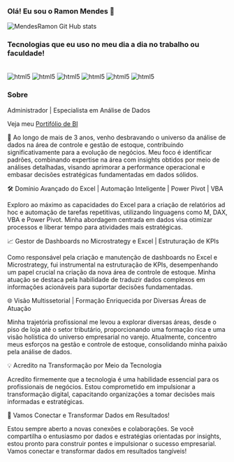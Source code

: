 
### Olá! Eu sou o Ramon Mendes 👋


![MendesRamon Git Hub stats](https://github-readme-stats.vercel.app/api?username=MendesRamon&showicons=truetheme=dracula)

### Tecnologias que eu uso no meu dia a dia no trabalho ou faculdade!

<div stile="display: inline_block"><br/>
    <img align="center" alt="html5" src="https://img.shields.io/badge/Python-3776AB?style=for-the-badge&logo=python&logoColor=white" />
    <img align="center" alt="html5" src="https://img.shields.io/badge/R-276DC3?style=for-the-badge&logo=r&logoColor=white" />
    <img align="center" alt="html5" src="https://img.shields.io/badge/Microsoft%20SQL%20Server-CC2927.svg?style=for-the-badge&logo=Microsoft-SQL-Server&logoColor=white" />
    <img align="center" alt="html5" src="https://img.shields.io/badge/Microsoft_Excel-217346?style=for-the-badge&logo=microsoft-excel&logoColor=white" />
    <img align="center" alt="html5" src="https://img.shields.io/badge/Power%20BI-F2C811.svg?style=for-the-badge&logo=Power-BI&logoColor=black" >
    <img align="center" alt="html5" src="https://img.shields.io/badge/Knime-E0E5EC.svg?style=for-the-badge&logo=Knime&logoColor=#FDD800" >
</div>

<p></p>
<p></p>

### Sobre

Administrador | Especialista em Análise de Dados 
 
Veja meu [Portifólio de BI](https://sites.google.com/view/portifliobi/in%C3%ADcio?authuser=0)



🚀 Ao longo de mais de 3 anos, venho desbravando o universo da análise de dados na área de controle e gestão de estoque, contribuindo significativamente para a evolução de negócios. Meu foco é identificar padrões, combinando expertise na área com insights obtidos por meio de análises detalhadas, visando aprimorar a performance operacional e embasar decisões estratégicas fundamentadas em dados sólidos.

🛠 Domínio Avançado do Excel | Automação Inteligente | Power Pivot | VBA

Exploro ao máximo as capacidades do Excel para a criação de relatórios ad hoc e automação de tarefas repetitivas, utilizando linguagens como M, DAX, VBA e Power Pivot. Minha abordagem centrada em dados visa otimizar processos e liberar tempo para atividades mais estratégicas.

📈 Gestor de Dashboards no Microstrategy e Excel | Estruturação de KPIs

Como responsável pela criação e manutenção de dashboards no Excel e Microstrategy, fui instrumental na estruturação de KPIs, desempenhando um papel crucial na criação da nova área de controle de estoque. Minha atuação se destaca pela habilidade de traduzir dados complexos em informações acionáveis para suportar decisões fundamentadas.

🌐 Visão Multissetorial | Formação Enriquecida por Diversas Áreas de Atuação

Minha trajetória profissional me levou a explorar diversas áreas, desde o piso de loja até o setor tributário, proporcionando uma formação rica e uma visão holística do universo empresarial no varejo. Atualmente, concentro meus esforços na gestão e controle de estoque, consolidando minha paixão pela análise de dados.

💡 Acredito na Transformação por Meio da Tecnologia

Acredito firmemente que a tecnologia é uma habilidade essencial para os profissionais de negócios. Estou comprometido em impulsionar a transformação digital, capacitando organizações a tomar decisões mais informadas e estratégicas.

🔗 Vamos Conectar e Transformar Dados em Resultados!

Estou sempre aberto a novas conexões e colaborações. Se você compartilha o entusiasmo por dados e estratégias orientadas por insights, estou pronto para construir pontes e impulsionar o sucesso empresarial. Vamos conectar e transformar dados em resultados tangíveis!



